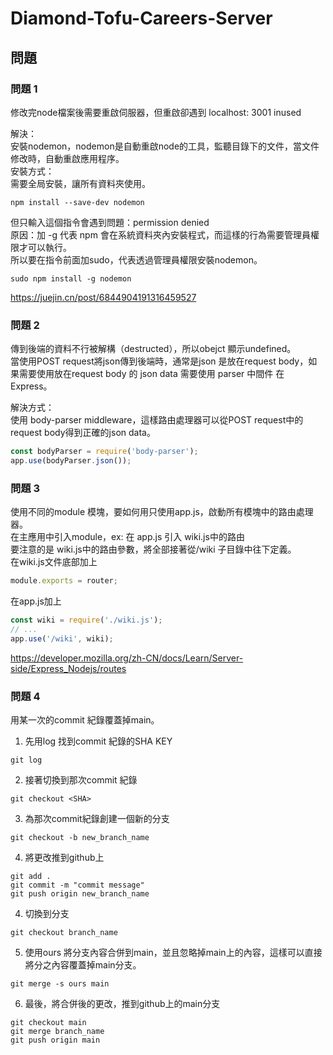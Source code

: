 # Diamond-Tofu-Careers-Server


## 問題

### 問題 1

修改完node檔案後需要重啟伺服器，但重啟卻遇到 localhost: 3001 inused     

解決：   
安裝nodemon，nodemon是自動重啟node的工具，監聽目錄下的文件，當文件修改時，自動重啟應用程序。   
安裝方式：   
需要全局安裝，讓所有資料夾使用。    
```
npm install --save-dev nodemon
```
但只輸入這個指令會遇到問題：permission denied  
原因：加 -g 代表 npm 會在系統資料夾內安裝程式，而這樣的行為需要管理員權限才可以執行。   
所以要在指令前面加sudo，代表透過管理員權限安裝nodemon。   

```
sudo npm install -g nodemon
```
https://juejin.cn/post/6844904191316459527
### 問題 2
傳到後端的資料不行被解構（destructed），所以obejct 顯示undefined。    
當使用POST request將json傳到後端時，通常是json 是放在request body，如果需要使用放在request body 的 json data 需要使用 parser 中間件 在Express。    

解決方式：   
使用 body-parser middleware，這樣路由處理器可以從POST request中的request body得到正確的json data。   
```javascript
const bodyParser = require('body-parser');
app.use(bodyParser.json());
```
### 問題 3
使用不同的module 模塊，要如何用只使用app.js，啟動所有模塊中的路由處理器。     
在主應用中引入module，ex: 在 app.js 引入 wiki.js中的路由     
要注意的是  wiki.js中的路由參數，將全部接著從/wiki 子目錄中往下定義。   
在wiki.js文件底部加上
```javascript
module.exports = router;
```
在app.js加上
```javascript
const wiki = require('./wiki.js');
// ...
app.use('/wiki', wiki);
```
https://developer.mozilla.org/zh-CN/docs/Learn/Server-side/Express_Nodejs/routes
### 問題 4

用某一次的commit 紀錄覆蓋掉main。
1. 先用log 找到commit 紀錄的SHA KEY
```
git log
```
2. 接著切換到那次commit 紀錄
```
git checkout <SHA>
```
3. 為那次commit紀錄創建一個新的分支
```
git checkout -b new_branch_name
```
4. 將更改推到github上
```
git add .
git commit -m "commit message"
git push origin new_branch_name
```
4. 切換到分支
```
git checkout branch_name
```
5. 使用ours 將分支內容合併到main，並且忽略掉main上的內容，這樣可以直接將分之內容覆蓋掉main分支。
```
git merge -s ours main
```
6. 最後，將合併後的更改，推到github上的main分支
```
git checkout main
git merge branch_name
git push origin main
```
